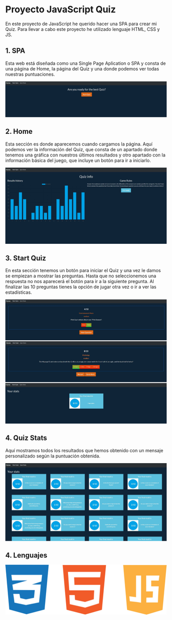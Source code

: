 
# Proyecto JavaScript Quiz

En este proyecto de JavaScript he querido hacer una SPA para crear mi Quiz. Para llevar a cabo este proyecto he utilizado lenguaje HTML, CSS y JS.

## 1. SPA

Esta web está diseñada como una Single Page Aplication o SPA y consta de una página de Home, la página del Quiz y una donde podemos ver todas nuestras puntuaciones.

![App Screenshot](./assets/captures/start-quiz.jpg)

## 2. Home

Esta sección es donde aparecemos cuando cargamos la página. Aquí podemos ver la información del Quiz, que consta de un apartado donde tenemos una gráfica con nuestros últimos resultados y otro apartado con la información básica del juego, que incluye un botón para ir a iniciarlo.

![App Screenshot](./assets/captures/quiz-home.jpg)

## 3. Start Quiz

En esta sección tenemos un botón para iniciar el Quiz y una vez le damos se empiezan a mostrar las preguntas. Hasta que no seleccionemos una respuesta no nos aparecerá el botón para ir a la siguiente pregunta. Al finalizar las 10 preguntas tienes la opción de jugar otra vez o ir a ver las estadísticas.

![App Screenshot](./assets/captures/quiz-question.jpg)
![App Screenshot](./assets/captures/quiz-last-question.jpg)
![App Screenshot](./assets/captures/final-quiz-stats.jpg)

## 4. Quiz Stats

Aquí mostramos todos los resultados que hemos obtenido con un mensaje personalizado según la puntuación obtenida.

![App Screenshot](./assets/captures/quiz-stats.jpg)

## 4. Lenguajes

![Logo](./assets/captures/html-js-css.jpg)